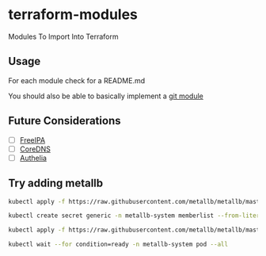 # terraform-modules

Modules To Import Into Terraform

## Usage

For each module check for a README.md

You should also be able to basically implement a [git module](https://www.terraform.io/language/modules/sources)

## Future Considerations

- [ ] [FreeIPA](https://www.freeipa.org/page/About)
- [ ] [CoreDNS](https://github.com/coredns/helm)
- [ ] [Authelia](https://www.authelia.com/)

## Try adding metallb

```bash
kubectl apply -f https://raw.githubusercontent.com/metallb/metallb/master/manifests/namespace.yaml

kubectl create secret generic -n metallb-system memberlist --from-literal=secretkey="$(openssl rand -base64 128)"

kubectl apply -f https://raw.githubusercontent.com/metallb/metallb/master/manifests/metallb.yaml

kubectl wait --for condition=ready -n metallb-system pod --all
```
